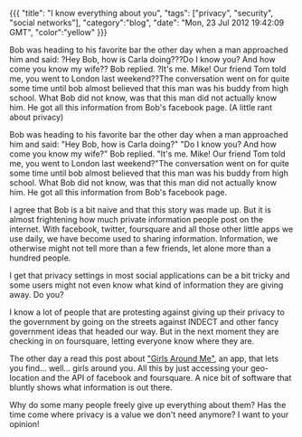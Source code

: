{{{
  "title": "I know everything about you",
  "tags": ["privacy", "security", "social networks"],
  "category":"blog",
  "date": "Mon, 23 Jul 2012 19:42:09 GMT",
  "color":"yellow"
}}}

Bob was heading to his favorite bar the other day when a man approached him and said: ?Hey Bob, how is Carla doing???Do I know you? And how come you know my wife?? Bob replied. ?It's me. Mike! Our friend Tom told me, you went to London last weekend??The conversation went on for quite some time until bob almost believed that this man was his buddy from high school. What Bob did not know, was that this man did not actually know him. He got all this information from Bob's facebook page. (A little rant about privacy)
<!--more-->
Bob was heading to his
favorite bar the other day when a man approached him and said: "Hey
Bob, how is Carla doing?" "Do I know you? And how come you know my
wife?" Bob replied. "It's me. Mike! Our friend Tom told me, you
went to London last weekend?"The conversation went on for quite
some time until bob almost believed that this man was his buddy from
high school. What Bob did not know, was that this man did not
actually know him. He got all this information from Bob's facebook
page.

I agree that Bob is a bit
naive and that this story was made up. But it is almost frightening
how much private information people post on the internet. With
facebook, twitter, foursquare and all those other little apps we use
daily, we have become used to sharing information. Information, we
otherwise might not tell more than a few friends, let alone more than
a hundred people. 

I get that privacy
settings in most social applications can be a bit tricky and some
users might not even know what kind of information they are giving
away. Do you?

I know a lot of people
that are protesting against giving up their privacy to the government
by going  on the streets against INDECT and other fancy government
ideas that headed our way. But in the next moment they are checking
in on foursquare, letting everyone know where they are.

The other day a read this
post about ["Girls
Around Me"](http://www.cultofmac.com/157641/this-creepy-app-isnt-just-stalking-women-without-their-knowledge-its-a-wake-up-call-about-facebook-privacy/), an app, that lets you find... well... girls around
you. All this by just accessing your geo-location and the API of
facebook and foursquare. A nice bit of software that bluntly shows
what information is out there.

Why do some many people
freely give up everything about them? Has the time come where privacy
is a value we don't need anymore? I want to your opinion!
